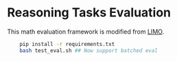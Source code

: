 # Reasoning Tasks Evaluation


This math evaluation framework is modified from [LIMO](https://github.com/GAIR-NLP/LIMO/blob/main/eval). 

```bash
    pip install -r requirements.txt
    bash test_eval.sh ## Now support batched eval
```
